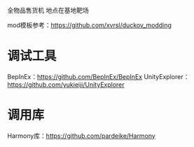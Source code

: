全物品售货机
地点在基地靶场

mod模板参考：https://github.com/xvrsl/duckov_modding

# 调试工具
BepInEx：https://github.com/BepInEx/BepInEx
UnityExplorer：https://github.com/yukieiji/UnityExplorer

# 调用库
Harmony库：https://github.com/pardeike/Harmony
